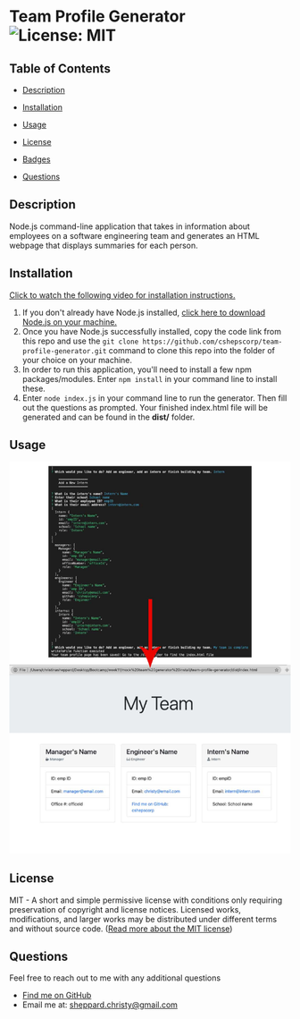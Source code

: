 
  
  # Team Profile Generator ![License: MIT](https://img.shields.io/badge/License-MIT-yellow.svg)

  ## Table of Contents
  * [ Description ](#about)
  * [ Installation ](#installation)
  * [ Usage ](#usage)
  * [ License ](#license)
  * [ Badges ](#badges)
  
  
  * [ Questions ](#questions)

  <a name="about"></a>
  ## Description
  Node.js command-line application that takes in information about employees on a software engineering team and generates an HTML webpage that displays summaries for each person.

  <a name="installation"></a>
  ## Installation
  [Click to watch the following video for installation instructions.](https://watch.screencastify.com/v/dTQuoXzHYLftyFEjh59p) 
  1. If you don't already have Node.js installed, [click here to download Node.js on your machine.](https://nodejs.org/en/)
  2. Once you have Node.js successfully installed, copy the code link from this repo and use the `git clone https://github.com/cshepscorp/team-profile-generator.git` command to clone this repo into the folder of your choice on your machine. 
  3. In order to run this application, you'll need to install a few npm packages/modules. Enter `npm install` in your command line to install these.
  4. Enter `node index.js` in your command line to run the generator.  Then fill out the questions as prompted. Your finished index.html file will be generated and can be found in the **dist/** folder. 

  <a name="usage"></a>
  ## Usage
  ![Screenshot of App Functionality](/assets/images/cli-output.jpg)
  
  
  <a name="license"></a>
  ## License
  MIT - A short and simple permissive license with conditions only requiring preservation of copyright and license notices. Licensed works, modifications, and larger works may be distributed under different terms and without source code. ([Read more about the MIT license](https://choosealicense.com/licenses/mit/))

  <a name="questions"></a>
  ## Questions
  Feel free to reach out to me with any additional questions
  * [Find me on GitHub](https://github.com/cshepscorp/)
  * Email me at: sheppard.christy@gmail.com
